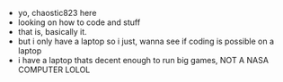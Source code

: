 - yo, chaostic823 here 
- looking on how to code and stuff 
- that is, basically it.
- but i only have a laptop so i just, wanna see if coding is possible on a laptop
- i have a laptop thats decent enough to run big games, NOT A NASA COMPUTER LOLOL

<!---
chaostic823/chaostic823 is a ✨ special ✨ repository because its `README.md` (this file) appears on your GitHub profile.
You can click the Preview link to take a look at your changes.
--->
